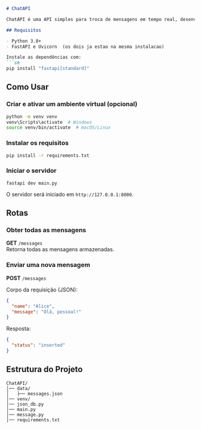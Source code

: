 ```md
# ChatAPI  

ChatAPI é uma API simples para troca de mensagens em tempo real, desenvolvida com FastAPI e utilizando JSON como banco de dados. Com suporte a CORS, pode ser integrada a aplicações web e móveis.  

## Requisitos  

- Python 3.8+  
- FastAPI e Uvicorn  (os dois ja estao na mesma instalacao)

Instale as dependências com:  
```sh
pip install "fastapi[standard]"
```

## Como Usar  

### Criar e ativar um ambiente virtual (opcional)  
```sh
python -m venv venv  
venv\Scripts\activate  # Windows  
source venv/bin/activate  # macOS/Linux  
```

### Instalar os requisitos  
```sh
pip install -r requirements.txt
```

### Iniciar o servidor  
``` 
fastapi dev main.py
```

O servidor será iniciado em `http://127.0.0.1:8000`.  

## Rotas  

### Obter todas as mensagens  
**GET** `/messages`  
Retorna todas as mensagens armazenadas.  

### Enviar uma nova mensagem  
**POST** `/messages`  

Corpo da requisição (JSON):  
```json
{
  "name": "Alice",
  "message": "Olá, pessoal!"
}
```

Resposta:  
```json
{
  "status": "inserted"
}
```

## Estrutura do Projeto  

```
ChatAPI/
│── data/
│   ├── messages.json
│── venv/
│── json_db.py
│── main.py
│── message.py
│── requirements.txt
```